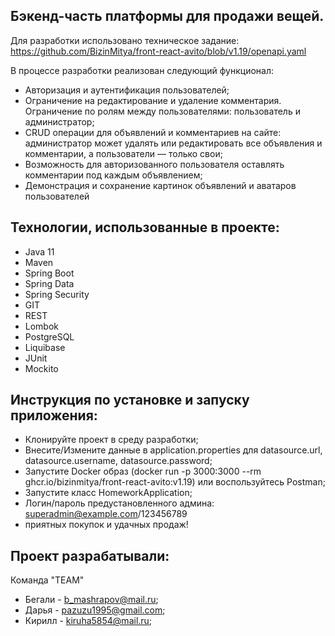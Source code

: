 Бэкенд-часть платформы для продажи вещей.
-

Для разработки использовано техническое задание: https://github.com/BizinMitya/front-react-avito/blob/v1.19/openapi.yaml

В процессе разработки реализован следующий функционал:
- Авторизация и аутентификация пользователей;
- Ограничение на редактирование и удаление комментария. Ограничение по ролям между пользователями: пользователь и администратор;
- CRUD операции для объявлений и комментариев на сайте: администратор может удалять или редактировать все объявления и комментарии, а пользователи — только свои;
- Возможность для авторизованного пользователя оставлять комментарии под каждым объявлением;
- Демонстрация и сохранение картинок объявлений и аватаров пользователей

Технологии, использованные в проекте:
-
- Java 11
- Maven
- Spring Boot
- Spring Data
- Spring Security
- GIT
- REST
- Lombok
- PostgreSQL
- Liquibase
- JUnit
- Mockito

Инструкция по установке и запуску приложения: 
-
- Клонируйте проект в среду разработки;
- Внесите/Измените данные в application.properties для datasource.url, datasource.username, datasource.password;
- Запустите Docker образ (docker run -p 3000:3000 --rm ghcr.io/bizinmitya/front-react-avito:v1.19) или воспользуйтесь Postman;
- Запустите класс HomeworkApplication;
- Логин/пароль предустановленного админа: superadmin@example.com/123456789
- приятных покупок и удачных продаж! 

Проект разрабатывали:
-
Команда "TEAM"
- Бегали - b_mashrapov@mail.ru;
- Дарья - pazuzu1995@gmail.com;
- Кирилл - kiruha5854@mail.ru;
